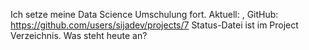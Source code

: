 Ich setze meine Data Science Umschulung fort.
Aktuell: <Zeitpunkt>,<Thema>
GitHub: https://github.com/users/sijadev/projects/7
Status-Datei ist im Project Verzeichnis.
Was steht heute an?

